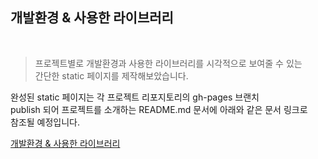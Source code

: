 ## 개발환경 & 사용한 라이브러리 

<br/>

> 프로젝트별로 개발환경과 사용한 라이브러리를 시각적으로 보여줄 수 있는     
> 간단한 static 페이지를 제작해보았습니다.  

완성된 static 페이지는 각 프로젝트 리포지토리의 gh-pages 브랜치  
publish 되어 프로젝트를 소개하는 README.md 문서에 아래와 같은 문서 링크로    
참조될 예정입니다.  

[개발환경 & 사용한 라이브러리](https://portfolio-y0711.github.io/dependencies)


